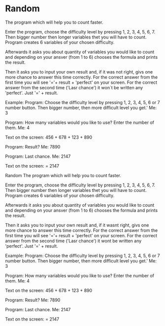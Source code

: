 Random
======

The program which will help you to count faster. 


Enter the program, choose the difficulty level by pressing 1, 2, 3, 4, 5, 6, 7. 
Then bigger number then longer variables thet you will have to count.
Program creates 6 variables of your chosen difficulty. 


Afterwards it asks you about quantity of variables you would like to count and depending on your ansver (from 1 to 6) 
chooses the formula and prints the result.

Then it asks you to input your own result and, if it was not right, givs one more chance to answer this time correctly.
For the correct answer from the first time you will see '='+ result + 'perfect' on your screen.
For the correct answer from the second time ('Lasr chance') it won`t be written any 'perfect'. Just '=' + result.


Example:
Program: Choose the difficulty level by pressing 1, 2, 3, 4, 5, 6 or 7 number button. Then bigger number, then more difficult level you get.'
Me: 3

Program: How many variables would you like to use? Enter the number of them.
Me: 4

Text on the screen: 456 + 678 + 123 + 890

Program: Result?
Me: 7890

Program: Last chance.
Me: 2147

Text on the screen: = 2147



Random
The program which will help you to count faster. 

Enter the program, choose the difficulty level by pressing 1, 2, 3, 4, 5, 6, 7. Then bigger number then longer variables thet you will have to count. Program creates 6 variables of your chosen difficulty. 

Afterwards it asks you about quantity of variables you would like to count and depending on your ansver (from 1 to 6) chooses the formula and prints the result.

Then it asks you to input your own result and, if it wasnt right, givs one more chance to answer this time correctly. For the correct answer from the first time you will see '='+ result + 'perfect' on your screen. For the correct answer from the second time ('Lasr chance') it wont be written any 'perfect'. Just '=' + result.

Example: Program: Choose the difficulty level by pressing 1, 2, 3, 4, 5, 6 or 7 number button. Then bigger number, then more difficult level you get.' Me: 3

Program: How many variables would you like to use? Enter the number of them. Me: 4

Text on the screen: 456 + 678 + 123 + 890

Program: Result? Me: 7890

Program: Last chance. Me: 2147

Text on the screen: = 2147


